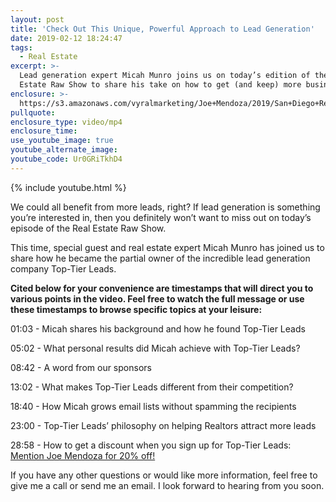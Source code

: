 ```yaml
---
layout: post
title: 'Check Out This Unique, Powerful Approach to Lead Generation'
date: 2019-02-12 18:24:47
tags:
  - Real Estate
excerpt: >-
  Lead generation expert Micah Munro joins us on today’s edition of the Real
  Estate Raw Show to share his take on how to get (and keep) more business.
enclosure: >-
  https://s3.amazonaws.com/vyralmarketing/Joe+Mendoza/2019/San+Diego+Real+Estate-+Micah+Munro.mp4
pullquote:
enclosure_type: video/mp4
enclosure_time:
use_youtube_image: true
youtube_alternate_image:
youtube_code: Ur0GRiTkhD4
---
```


{% include youtube.html %}

We could all benefit from more leads, right? If lead generation is something you’re interested in, then you definitely won’t want to miss out on today’s episode of the Real Estate Raw Show.

This time, special guest and real estate expert Micah Munro has joined us to share how he became the partial owner of the incredible lead generation company Top-Tier Leads.

**Cited below for your convenience are timestamps that will direct you to various points in the video. Feel free to watch the full message or use these timestamps to browse specific topics at your leisure:**

01:03 - Micah shares his background and how he found Top-Tier Leads

05:02 - What personal results did Micah achieve with Top-Tier Leads?

08:42 - A word from our sponsors

13:02 - What makes Top-Tier Leads different from their competition?

18:40 - How Micah grows email lists without spamming the recipients

23:00 - Top-Tier Leads’ philosophy on helping Realtors attract more leads

28:58 - How to get a discount when you sign up for Top-Tier Leads: [Mention Joe Mendoza for 20% off!](http://www.top-tierleads.com/joe/)

If you have any other questions or would like more information, feel free to give me a call or send me an email. I look forward to hearing from you soon.